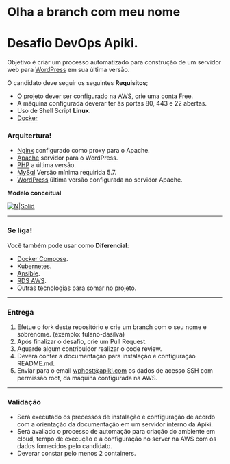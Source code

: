 # Olha a branch com meu nome
# Desafio DevOps Apiki.

Objetivo é criar um processo automatizado para construção de um servidor web para [WordPress](https://wordpress.org/) em sua última versão.

O candidato deve seguir os seguintes **Requisitos**;

  - O projeto dever ser configurado na [AWS](https://aws.amazon.com/free/), crie uma conta Free.
  - A máquina configurada deverar ter às portas 80, 443 e 22 abertas.
  - Uso de Shell Script **Linux**.
  - [Docker](https://www.docker.com/) 

### Arquitertura!

  - [Nginx](https://www.nginx.com/) configurado como proxy para o Apache.
  - [Apache](https://www.apache.org/) servidor para o WordPress.
  - [PHP](https://php.net/) a última versão.
  - [MySql](https://www.mysql.com/) Versão mínima requirida 5.7.
  - [WordPress](https://wordpress.org) última versão configurada no servidor Apache.
  
  **Modelo conceitual**

[![N|Solid](https://apiki.com/wp-content/uploads/2019/05/Screenshot_20190515_174205.png)](https://docs.nginx.com/nginx/admin-guide/web-server/reverse-proxy/)

---

### Se liga!

Você também pode usar como **Diferencial**:
  
  - [Docker Compose](https://docs.docker.com/compose/).
  - [Kubernetes](https://kubernetes.io/).
  - [Ansible](https://www.ansible.com/).
  - [RDS AWS](https://aws.amazon.com/pt/rds/).
  - Outras tecnologias para somar no projeto.  

---

### Entrega

1. Efetue o fork deste repositório e crie um branch com o seu nome e sobrenome. (exemplo: fulano-dasilva)
2. Após finalizar o desafio, crie um Pull Request.
3. Aguarde algum contribuidor realizar o code review.
4. Deverá conter a documentação para instalação e configuração README.md.
5. Enviar para o email wphost@apiki.com os dados de acesso SSH com permissão root, da máquina configurada na AWS.

---

### Validação

* Será executado os precessos de instalação e configuração de acordo com a orientação da documentação em um servidor interno da Apiki.
* Será avaliado o processo de automação para criação do ambiente em cloud, tempo de execução e a configuração no server na AWS com os dados fornecidos pelo candidato.
* Deverar constar pelo menos 2 containers.
